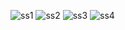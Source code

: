 ![ss1](https://user-images.githubusercontent.com/39852038/116628545-07529180-a958-11eb-9641-01fc867fb45d.png)
![ss2](https://user-images.githubusercontent.com/39852038/116628548-0883be80-a958-11eb-805c-b9885eb3605d.png)
![ss3](https://user-images.githubusercontent.com/39852038/116628550-091c5500-a958-11eb-8d69-f10074cf60c0.png)
![ss4](https://user-images.githubusercontent.com/39852038/116675771-dc475c80-a9ae-11eb-9b89-12b3f7bb1d0c.png)
